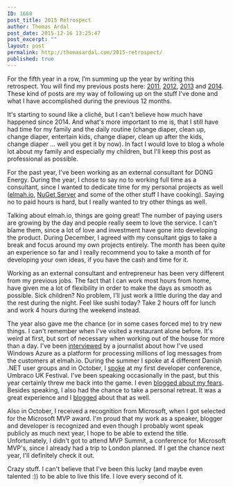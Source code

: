 ```yaml
---
ID: 1668
post_title: 2015 Retrospect
author: Thomas Ardal
post_date: 2015-12-16 13:25:47
post_excerpt: ""
layout: post
permalink: http://thomasardal.com/2015-retrospect/
published: true
---
```

For the fifth year in a row, I’m summing up the year by writing this retrospect. You will find my previous posts here: <a href="http://thomasardal.com/2011-retrospect/">2011</a>, <a href="http://thomasardal.com/2012-retrospect/">2012</a>, <a href="http://thomasardal.com/2013-retrospect/">2013</a> and <a href="http://thomasardal.com/2014-retrospect/">2014</a>. These kind of posts are my way of following up on the stuff I've done and what I have accomplished during the previous 12 months.

It's starting to sound like a cliché, but I can't believe how much have happened since 2014. And what's more important to me is, that I still have had time for my family and the daily routine (change diaper, clean up, change diaper, entertain kids, change diaper, clean up after the kids, change diaper ... well you get it by now). In fact I would love to blog a whole lot about my family and especially my children, but I'll keep this post as professional as possible.

For the past year, I've been working as an external consultant for DONG Energy. During the year, I chose to say no to working full time as a consultant, since I wanted to dedicate time for my personal projects as well (<a href="https://elmah.io/">elmah.io</a>, <a href="http://nugetserver.net/">NuGet Server</a> and some of the other stuff I have cooking). Saying no to paid hours is hard, but I really wanted to try other things as well.

Talking about elmah.io, things are going great! The number of paying users are growing by the day and people really seem to love the service. I can't blame them, since a lot of love and investment have gone into developing the product. During December, I agreed with my consultant gigs to take a break and focus around my own projects entirely. The month has been quite an experience so far and I really recommend you to take a month of for developing your own ideas, if you have the cash and time for it.

Working as an external consultant and entrepreneur has been very different from my previous jobs. The fact that I can work most hours from home, have given me a lot of flexibility in order to make the days as smooth as possible. Sick children? No problem, I'll just work a little during the day and the rest during the night. Feel like sushi today? Take 2 hours off for lunch and work 4 hours during the weekend instead.

The year also gave me the chance (or in some cases forced me) to try new things. I can't remember when I've visited a restaurant alone before. It's weird at first, but sort of necessary when working out of the house for more than a day. I've been <a href="https://blogs.msdn.microsoft.com/msdndk/2015/09/09/dansk-tjeneste-skalerer-maksimalt-og-sikrer-data-p-azure/" target="_blank">interviewed</a> by a journalist about how I've used Windows Azure as a platform for processing millions of log messages from the customers at elmah.io. During the summer I spoke at 4 different Danish .NET user groups and in October, I <a href="https://www.youtube.com/watch?v=TT1LzsKBtTw" target="_blank">spoke</a> at my first developer conference, Umbraco UK Festival. I've been speaking occasionally in the past, but this year certainly threw me back into the game. I even <a href="http://thomasardal.com/im-scared-but-i-managed-to-do-something-about-it/">blogged about my fears</a>. Besides speaking, I also had the chance to take a personal retreat. It was a great experience and I <a href="http://thomasardal.com/the-personal-retreat/">blogged</a> about that as well.

Also in October, I received a recognition from Microsoft, when I got selected for the Microsoft MVP award. I'm proud that my work as a speaker, blogger and developer is recognized and even though I probably wont speak publicly as much next year, I hope to be able to extend the title. Unfortunately, I didn't got to attend MVP Summit, a conference for Microsoft MVP's, since I already had a trip to London planned. If I get the chance next year, I'll definitely check it out.

Crazy stuff. I can't believe that I've been this lucky (and maybe even talented :)) to be able to live this life. I love every second of it.